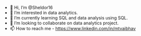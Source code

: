 - 👋 Hi, I’m @Sheldor16
- 👀 I’m interested in data analytics.
- 🌱 I’m currently learning SQL and data analysis using SQL.
- 💞️ I’m looking to collaborate on data analytics project.
- 📫 How to reach me - https://www.linkedin.com/in/mtvaibhav

<!---
Sheldor16/Sheldor16 is a ✨ special ✨ repository because its `README.md` (this file) appears on your GitHub profile.
You can click the Preview link to take a look at your changes.
--->
